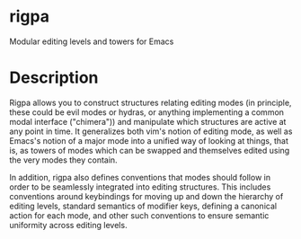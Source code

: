 # rigpa
Modular editing levels and towers for Emacs

# Description
Rigpa allows you to construct structures relating editing modes
(in principle, these could be evil modes or hydras, or anything
implementing a common modal interface ("chimera")) and manipulate which
structures are active at any point in time.  It generalizes both vim's
notion of editing mode, as well as Emacs's notion of a major mode
into a unified way of looking at things, that is, as towers of
modes which can be swapped and themselves edited using the very
modes they contain.

In addition, rigpa also defines conventions that modes
should follow in order to be seamlessly integrated
into editing structures.  This includes conventions around keybindings
for moving up and down the hierarchy of editing levels, standard
semantics of modifier keys, defining a canonical action for each
mode, and other such conventions to ensure semantic uniformity across
editing levels.
